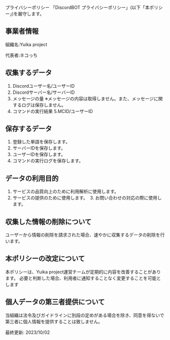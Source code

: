 プライバシーポリシー 「DiscordBOT プライバシーポリシー」(以下「本ポリシー」)を厳守します。  

## 事業者情報  

組織名:Yuika project 

代表者:ネコっち

## 収集するデータ

1. Discordユーザー名/ユーザーID
2. Discordサーバー名/サーバーID
3. メッセージの量
※メッセージの内容は取得しません。また、メッセージに関するログは保存しません。
4. コマンドの実行結果
5\.MCID/ユーザーID  

## 保存するデータ

1. 登録した単語を保存します。
2. サーバーIDを保存します。
3. ユーザーIDを保存します。
5. コマンドの実行ログを保存します。

## データの利用目的  

1. サービスの品質向上のために利用解析に使用します。
2. サービスの提供のために使用します。
 3. お問い合わせの対応の際に使用します。

## 収集した情報の削除について  

ユーザーから情報の削除を請求された場合、速やかに収集するデータの削除を行います。  

## 本ポリシーの改定について  

本ポリシーは、Yuika project運営チームが定期的に内容を改善することがあります。 必要と判断した場合、利用者に通知することなく変更することを可能とします  

## 個人データの第三者提供について

当組織は法令及びガイドラインに別段の定めがある場合を除き、同意を得ないで第三者に個人情報を提供することは致しません。 

最終更新: 2023/10/02
